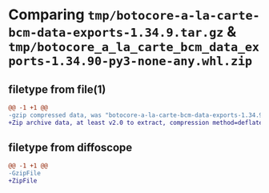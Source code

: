 # Comparing `tmp/botocore-a-la-carte-bcm-data-exports-1.34.9.tar.gz` & `tmp/botocore_a_la_carte_bcm_data_exports-1.34.90-py3-none-any.whl.zip`

## filetype from file(1)

```diff
@@ -1 +1 @@
-gzip compressed data, was "botocore-a-la-carte-bcm-data-exports-1.34.9.tar", last modified: Thu Dec 28 01:06:37 2023, max compression
+Zip archive data, at least v2.0 to extract, compression method=deflate
```

## filetype from diffoscope

```diff
@@ -1 +1 @@
-GzipFile
+ZipFile
```


